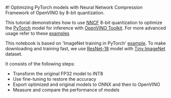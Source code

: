 #! Optimizing PyTorch models with Neural Network Compression Framework of OpenVINO by 8-bit quantization.

This tutorial demonstrates how to use [NNCF](https://github.com/openvinotoolkit/nncf) 8-bit quantization to optimize the 
[PyTorch](https://pytorch.org/) model for inference with [OpenVINO Toolkit](https://docs.openvinotoolkit.org/). 
For more advanced usage refer to these [examples](https://github.com/openvinotoolkit/nncf/tree/develop/examples)

This notebook is based on 'ImageNet training in PyTorch' [example](https://github.com/pytorch/examples/blob/master/imagenet/main.py).
To make downloading and training fast, we use [ResNet-18](https://arxiv.org/abs/1512.03385) model with 
[Tiny ImageNet](http://cs231n.stanford.edu/reports/2015/pdfs/leonyao_final.pdf) dataset.

It consists of the following steps:
- Transform the original FP32 model to INT8
- Use fine-tuning to restore the accuracy
- Export optimized and original models to ONNX and then to OpenVINO
- Measure and compare the performance of models
